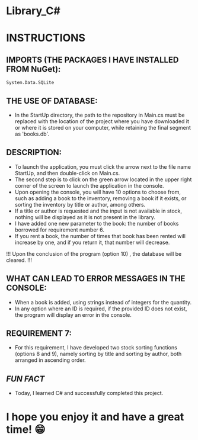 # Library_C#

# INSTRUCTIONS

## IMPORTS (THE PACKAGES I HAVE INSTALLED FROM NuGet):
`System.Data.SQLite`


## THE USE OF DATABASE:

- In the StartUp directory, the path to the repository in Main.cs must be replaced with the location of the project where you have downloaded it or where it is stored on your computer, 
while retaining the final segment as 'books.db'.


## DESCRIPTION:

- To launch the application, you must click the arrow next to the file name StartUp, and then double-click on Main.cs.
- The second step is to click on the green arrow located in the upper right corner of the screen to launch the application in the console.
- Upon opening the console, you will have 10 options to choose from, such as adding a book to the inventory, removing a book if it exists, or sorting the inventory by title or author, among others.
- If a title or author is requested and the input is not available in stock, nothing will be displayed as it is not present in the library.
- I have added one new parameter to the book: the number of books borrowed for requirement number 6.
- If you rent a book, the number of times that book has been rented will increase by one, and if you return it, that number will decrease.

!!! Upon the conclusion of the program (option 10) , the database will be cleared. !!!


## WHAT CAN LEAD TO ERROR MESSAGES IN THE CONSOLE:

- When a book is added, using strings instead of integers for the quantity.
- In any option where an ID is required, if the provided ID does not exist, the program will display an error in the console.
 

## REQUIREMENT 7:

- For this requirement, I have developed two stock sorting functions (options 8 and 9), namely sorting by title and sorting by author, both arranged in ascending order.


## *FUN FACT*

- Today, I learned C# and successfully completed this project.

# I hope you enjoy it and have a great time! 😁
